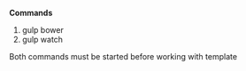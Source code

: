 **Commands**

1. gulp bower
2. gulp watch

Both commands must be started before working with template